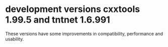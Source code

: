 development versions cxxtools 1.99.5 and tntnet 1.6.991
=======================================================

These versions have some improvements in compatibility, performance and usability.

